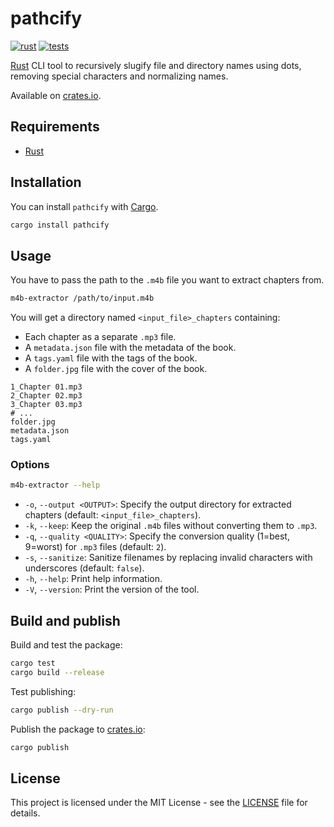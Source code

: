 # pathcify

[![rust][rust-version-src]][rust-version-href]
[![tests][tests-src]][tests-href]

[Rust](https://www.rust-lang.org/) CLI tool to recursively slugify file and directory names using dots, removing special characters and normalizing names.

Available on [crates.io](https://crates.io/crates/pathcify).

## Requirements

- [Rust](https://www.rust-lang.org/)

## Installation

You can install `pathcify` with [Cargo](https://doc.rust-lang.org/cargo/).

```bash
cargo install pathcify
```

## Usage

You have to pass the path to the `.m4b` file you want to extract chapters from.

```bash
m4b-extractor /path/to/input.m4b
```

You will get a directory named `<input_file>_chapters` containing:

- Each chapter as a separate `.mp3` file.
- A `metadata.json` file with the metadata of the book.
- A `tags.yaml` file with the tags of the book.
- A `folder.jpg` file with the cover of the book.

```plain
1_Chapter 01.mp3
2_Chapter 02.mp3
3_Chapter 03.mp3
# ...
folder.jpg
metadata.json
tags.yaml
```

### Options

```bash
m4b-extractor --help
```

- `-o`, `--output <OUTPUT>`: Specify the output directory for extracted chapters (default: `<input_file>_chapters`).
- `-k`, `--keep`: Keep the original `.m4b` files without converting them to `.mp3`.
- `-q`, `--quality <QUALITY>`: Specify the conversion quality (1=best, 9=worst) for `.mp3` files (default: `2`).
- `-s`, `--sanitize`: Sanitize filenames by replacing invalid characters with underscores (default: `false`).
- `-h`, `--help`: Print help information.
- `-V`, `--version`: Print the version of the tool.

## Build and publish

Build and test the package:

```bash
cargo test
cargo build --release
```

Test publishing:

```bash
cargo publish --dry-run
```

Publish the package to [crates.io](https://crates.io):

```bash
cargo publish
```

## License

This project is licensed under the MIT License - see the [LICENSE](LICENSE) file for details.

[rust-version-src]: https://img.shields.io/badge/Rust-v1.88.0-000000?colorA=18181B&logo=Rust&logoColor=ffffff
[rust-version-href]: https://www.rust-lang.org/
[tests-src]: https://img.shields.io/github/actions/workflow/status/ewilan-riviere/m4b-extractor/run-tests.yml?branch=main&label=tests&style=flat&colorA=18181B
[tests-href]: https://github.com/ewilan-riviere/m4b-extractor/actions
